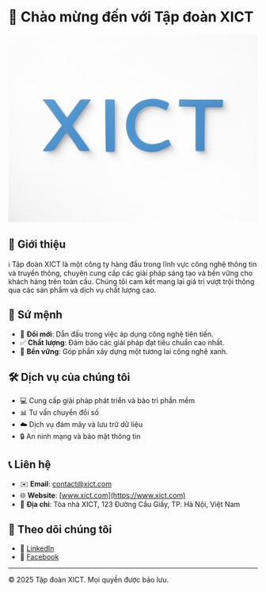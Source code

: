 # 🌟 Chào mừng đến với Tập đoàn XICT

![Logo XICT](docs/logo.jpg)

## 📜 Giới thiệu

ℹ️ Tập đoàn XICT là một công ty hàng đầu trong lĩnh vực công nghệ thông tin và truyền thông, chuyên cung cấp các giải pháp sáng tạo và bền vững cho khách hàng trên toàn cầu. Chúng tôi cam kết mang lại giá trị vượt trội thông qua các sản phẩm và dịch vụ chất lượng cao.

## 🎯 Sứ mệnh

- 🚀 **Đổi mới**: Dẫn đầu trong việc áp dụng công nghệ tiên tiến.
- ✅ **Chất lượng**: Đảm bảo các giải pháp đạt tiêu chuẩn cao nhất.
- 🌱 **Bền vững**: Góp phần xây dựng một tương lai công nghệ xanh.

## 🛠️ Dịch vụ của chúng tôi

- 💻 Cung cấp giải pháp phát triển và bảo trì phần mềm
- 📊 Tư vấn chuyển đổi số
- ☁️ Dịch vụ đám mây và lưu trữ dữ liệu
- 🔒 An ninh mạng và bảo mật thông tin

## 📞 Liên hệ

- ✉️ **Email**: contact@xict.com
- 🌐 **Website**: [www.xict.com](https://www.xict.com)
- 📍 **Địa chỉ**: Tòa nhà XICT, 123 Đường Cầu Giấy, TP. Hà Nội, Việt Nam

## 👥 Theo dõi chúng tôi

- 🔗 [LinkedIn](https://www.linkedin.com/in/ntthanh2603/)
- 📘 [Facebook](https://www.facebook.com/ntthanh2603)

---

© 2025 Tập đoàn XICT. Mọi quyền được bảo lưu.

